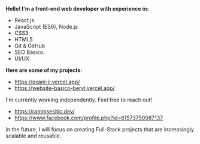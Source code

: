 **Hello! I'm a front-end web developer with experience in:**
  -  React.js
  -  JavaScript (ES6), Node.js
  -  CSS3
  -  HTML5
  -  Git & GitHub
  -  SEO Básico.
  -  UI/UX

**Here are some of my projects:**
  -  https://exani-ii.vercel.app/
  -  https://website-basico-beryl.vercel.app/

I'm currently working independently. Feel free to reach out!
  -  https://rammsesitic.dev/
  -  https://www.facebook.com/profile.php?id=61573750087137

In the future, I will focus on creating Full-Stack 
projects that are increasingly scalable and reusable.

